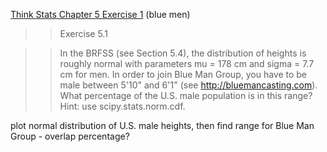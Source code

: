 [Think Stats Chapter 5 Exercise 1](http://greenteapress.com/thinkstats2/html/thinkstats2006.html#toc50) (blue men)

>> Exercise 5.1 

>> In the BRFSS (see Section 5.4), the distribution of heights is
roughly normal with parameters mu = 178 cm and sigma = 7.7 cm for men. In order to join Blue Man Group, you have to be male between 5'10" and 6'1" (see http://bluemancasting.com). What percentage of the U.S. male population is in this range? Hint: use scipy.stats.norm.cdf.

plot normal distribution of U.S. male heights, then find range for Blue Man Group - overlap percentage?
